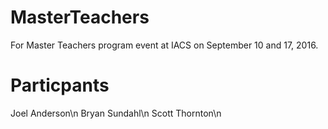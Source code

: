 # MasterTeachers
For Master Teachers program event at IACS on September 10 and 17, 2016.

# Particpants
Joel Anderson\n
Bryan Sundahl\n
Scott Thornton\n
